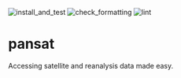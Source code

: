 ![install_and_test](../../workflows/install_and_test/badge.svg)
![check_formatting](../../workflows/check_formatting/badge.svg)
![lint](../../workflows/pylint/badge.svg)

# pansat
Accessing satellite and reanalysis data made easy.
